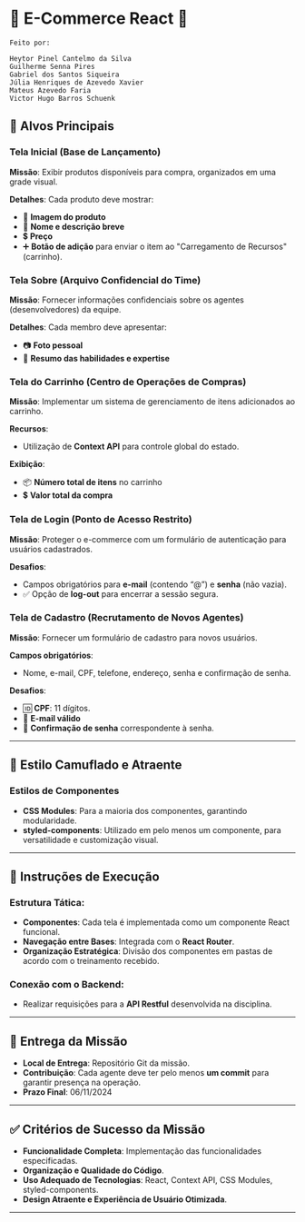 # 🛒 **E-Commerce React** 🛒

    Feito por: 

    Heytor Pinel Cantelmo da Silva
    Guilherme Senna Pires
    Gabriel dos Santos Siqueira
    Júlia Henriques de Azevedo Xavier
    Mateus Azevedo Faria
    Victor Hugo Barros Schuenk



## 🌟 Alvos Principais

### **Tela Inicial (Base de Lançamento)**

**Missão**: Exibir produtos disponíveis para compra, organizados em uma grade visual.

**Detalhes**: Cada produto deve mostrar:
- 📸 **Imagem do produto**
- 📝 **Nome e descrição breve**
- 💲 **Preço**
- ➕ **Botão de adição** para enviar o item ao "Carregamento de Recursos" (carrinho).

### **Tela Sobre (Arquivo Confidencial do Time)**

**Missão**: Fornecer informações confidenciais sobre os agentes (desenvolvedores) da equipe.

**Detalhes**: Cada membro deve apresentar:
- 📷 **Foto pessoal**
- 🧩 **Resumo das habilidades e expertise**

### **Tela do Carrinho (Centro de Operações de Compras)**

**Missão**: Implementar um sistema de gerenciamento de itens adicionados ao carrinho.

**Recursos**:
- Utilização de **Context API** para controle global do estado.
  
**Exibição**:
- 📦 **Número total de itens** no carrinho
- 💲 **Valor total da compra**

### **Tela de Login (Ponto de Acesso Restrito)**

**Missão**: Proteger o e-commerce com um formulário de autenticação para usuários cadastrados.

**Desafios**:
- Campos obrigatórios para **e-mail** (contendo “@”) e **senha** (não vazia).
- ✅ Opção de **log-out** para encerrar a sessão segura.

### **Tela de Cadastro (Recrutamento de Novos Agentes)**

**Missão**: Fornecer um formulário de cadastro para novos usuários.

**Campos obrigatórios**:
- Nome, e-mail, CPF, telefone, endereço, senha e confirmação de senha.

**Desafios**:
- 🆔 **CPF**: 11 dígitos.
- 📧 **E-mail válido**
- 🔑 **Confirmação de senha** correspondente à senha.

---

## 🎨 Estilo Camuflado e Atraente

### **Estilos de Componentes**

- **CSS Modules**: Para a maioria dos componentes, garantindo modularidade.
- **styled-components**: Utilizado em pelo menos um componente, para versatilidade e customização visual.

---

## 🚀 Instruções de Execução

### **Estrutura Tática**:

- **Componentes**: Cada tela é implementada como um componente React funcional.
- **Navegação entre Bases**: Integrada com o **React Router**.
- **Organização Estratégica**: Divisão dos componentes em pastas de acordo com o treinamento recebido.

### **Conexão com o Backend**:

- Realizar requisições para a **API Restful** desenvolvida na disciplina.

---

## 📝 Entrega da Missão

- **Local de Entrega**: Repositório Git da missão.
- **Contribuição**: Cada agente deve ter pelo menos **um commit** para garantir presença na operação.
- **Prazo Final**: 06/11/2024

---

## ✅ Critérios de Sucesso da Missão

- **Funcionalidade Completa**: Implementação das funcionalidades especificadas.
- **Organização e Qualidade do Código**.
- **Uso Adequado de Tecnologias**: React, Context API, CSS Modules, styled-components.
- **Design Atraente e Experiência de Usuário Otimizada**.

---

